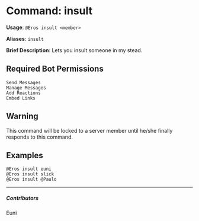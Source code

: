 # Command: insult


**Usage**: `@Eros insult <member>`

**Aliases**: `insult`

**Brief Description**: Lets you insult someone in my stead.



## Required Bot Permissions

```
Send Messages
Manage Messages
Add Reactions
Embed Links
```

## Warning


This command will be locked to a server member until he/she finally responds to this command.

## Examples

```
@Eros insult euni
@Eros insult slick
@Eros insult @Paulo
```


---

##### Contributors


Euni
